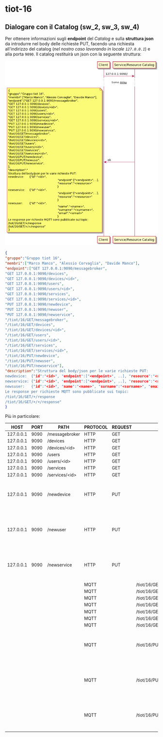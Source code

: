 # tiot-16

## Dialogare con il Catalog (sw_2, sw_3, sw_4)

Per ottenere informazioni sugli **endpoint** del _Catalog_ e sulla **struttura json** da introdurre nel body delle richieste PUT, facendo una richiesta all'indirizzo del catalog (_nel nostro caso lavorando in locale `127.0.0.1`_) e alla porta `9090`. Il catalog restituirà un json con la seguente struttura:

![alt text](schema_richiesta_home.png "Schema UML")

```json
{
"gruppo":"Gruppo tiot 16",
"membri":["Marco Manco", "Alessio Corvaglia", "Davide Manco"],
"endpoint":["GET 127.0.0.1:9090/messagebroker",
"GET 127.0.0.1:9090/devices",
"GET 127.0.0.1:9090/devices/<id>",
"GET 127.0.0.1:9090/users",
"GET 127.0.0.1:9090/users/<id>",
"GET 127.0.0.1:9090/services",
"GET 127.0.0.1:9090/services/<id>",
"PUT 127.0.0.1:9090/newdevice",
"PUT 127.0.0.1:9090/newuser",
"PUT 127.0.0.1:9090/newservice",
"/tiot/16/GET/messagebroker",
"/tiot/16/GET/devices",
"/tiot/16/GET/devices/<id>",
"/tiot/16/GET/users",
"/tiot/16/GET/users/<id>",
"/tiot/16/GET/services",
"/tiot/16/GET/services/<id>",
"/tiot/16/PUT/newdevice",
"/tiot/16/PUT/newuser",
"/tiot/16/PUT/newservice"],
"description":"Struttura del body/json per le varie richieste PUT:
newdevice:	{"id":"<id>", "endpoint":["<endpoint>", ..], "resource":"<resource>"}
newservice:	{"id":"<id>", "endpoint":["<endpoint>", ..], "resource":"<resource>"}
newsuser:	{"id":"<id>", "name":"<name>", "surname":"<surname>", "email":"<email>"}
Le response per richieste MQTT sono pubblicate sui topic:
/tiot/16/GET/+/response
/tiot/16/GET/+/+/response"
}
```

Più in particolare:

| HOST | PORT | PATH | PROTOCOL | REQUEST | TOPIC | BODY |
| --- | --- | --- | --- | --- | --- | --- |
| 127.0.0.1 | 9090 | /messagebroker | HTTP | GET | | |
| 127.0.0.1 | 9090 | /devices | HTTP | GET | | |
| 127.0.0.1 | 9090 | /devices/\<id\> | HTTP | GET | | |
| 127.0.0.1 | 9090 | /users | HTTP | GET | | |
| 127.0.0.1 | 9090 | /users/\<id\> | HTTP | GET | | |
| 127.0.0.1 | 9090 | /services | HTTP | GET | | |
| 127.0.0.1 | 9090 | /services/\<id\> | HTTP | GET | | |
| 127.0.0.1 | 9090 | /newdevice | HTTP | PUT | | {"id":"\<id\>", "endpoint":["\<endpoint\>", ..], "resource":"\<resource\>"} |
| 127.0.0.1 | 9090 | /newuser | HTTP | PUT | | {"id":"\<id\>", "name":"\<name\>", "surname":"\<surname\>", "email":"\<email\>"} |
| 127.0.0.1 | 9090 | /newservice | HTTP | PUT | | {"id":"\<id\>", "endpoint":["\<endpoint\>", ..], "resource":"\<resource\>"} |
|  |  |  | MQTT | | /tiot/16/GET/messagebroker | |
|  |  |  | MQTT | | /tiot/16/GET/devices | |
|  |  |  | MQTT | | /tiot/16/GET/devices/\<id\> | |
|  |  |  | MQTT | | /tiot/16/GET/users | |
|  |  |  | MQTT | | /tiot/16/GET/users/\<id\> | |
|  |  |  | MQTT | | /tiot/16/GET/services | |
|  |  |  | MQTT | | /tiot/16/GET/services/\<id\> | |
|  |  |  | MQTT | | /tiot/16/PUT/newdevice | {"id":"\<id\>", "endpoint":["\<endpoint\>", ..], "resource":"\<resource\>"} |
|  |  |  | MQTT | | /tiot/16/PUT/newuser | {"id":"\<id\>", "name":"\<name\>", "surname":"\<surname\>", "email":"\<email\>"} |
|  |  |  | MQTT | | /tiot/16/PUT/newservice | {"id":"\<id\>", "endpoint":["\<endpoint\>", ..], "resource":"\<resource\>"} |
